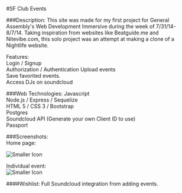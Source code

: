 #SF Club Events

###Description:
This site was made for my first project for General Assembly's Web Development Immersive during the week of 7/31/14-8/7/14.  Taking inspiration from websites like Beatguide.me and Nitevibe.com, this solo project was an attempt at making a clone of a Nightlife website.


Features:	
Login / Signup	
Authorization / Authentication
Upload events		
Save favorited events.		
Access DJs on soundcloud	

###Web Technologies:
Javascript	
Node.js / Express / Sequelize	
HTML 5 / CSS 3 / Bootstrap	
Postgres	
Soundcloud API	(Generate your own Client ID to use)	
Passport

###Screenshots: 	
Home page:

![Smaller Icon](http://i151.photobucket.com/albums/s142/davidjavate/f1a111ab-93cb-4fa1-9607-3dff0478c0ff_zps636d412f.png)	

Individual event:	
![Smaller Icon](http://i151.photobucket.com/albums/s142/davidjavate/0603bca3-9871-4b37-9df3-755628640e51_zps91f44c35.png)




####Wishlist:
Full Soundcloud integration from adding events.

	

